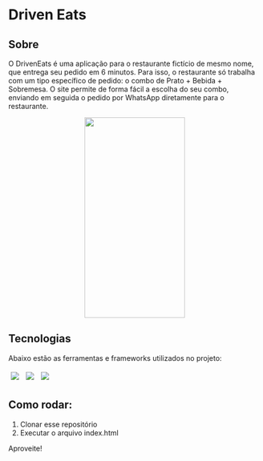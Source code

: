 # Driven Eats

## Sobre

O DrivenEats é uma aplicação para o restaurante fictício de mesmo nome, que entrega seu pedido em 6 minutos.
Para isso, o restaurante só trabalha com um tipo específico de pedido: o combo de Prato + Bebida + Sobremesa.
O site permite de forma fácil a escolha do seu combo, enviando em seguida o pedido por WhatsApp diretamente para o restaurante.

<p align="center">
  <img height='400px' width='200px' src="img/DrivenEats.gif" />
</p>

## Tecnologias

Abaixo estão as ferramentas e frameworks utilizados no projeto:<br>
<p>
  <img style='margin: 5px;' src='https://img.shields.io/badge/html5-%23E34F26.svg?style=for-the-badge&logo=html5&logoColor=white'/>
  <img style='margin: 5px;' src='https://img.shields.io/badge/css3-%231572B6.svg?style=for-the-badge&logo=css3&logoColor=white'/>
  <img style='margin: 5px;' src='https://img.shields.io/badge/javascript-%23323330.svg?style=for-the-badge&logo=javascript&logoColor=%23F7DF1E'/>
</p>

## Como rodar:

1. Clonar esse repositório
2. Executar o arquivo index.html

Aproveite!
